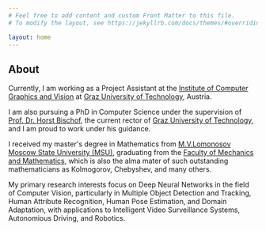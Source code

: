 ```yaml
---
# Feel free to add content and custom Front Matter to this file.
# To modify the layout, see https://jekyllrb.com/docs/themes/#overriding-theme-defaults

layout: home
---
```


## About

Currently, I am working as a Project Assistant at the [Institute of Computer Graphics and Vision](https://www.tugraz.at/institute/icg/home) 
at [Graz University of Technology](https://en.wikipedia.org/wiki/Graz_University_of_Technology), Austria. 

I am also pursuing a PhD in Computer Science under the supervision of [Prof. Dr. Horst Bischof](https://en.wikipedia.org/wiki/Horst_Bischof),
the current rector of [Graz University of Technology](https://en.wikipedia.org/wiki/Graz_University_of_Technology), and I am proud to work under his guidance. 

I received my master's degree in Mathematics from [M.V.Lomonosov Moscow State University
(MSU)](https://en.wikipedia.org/wiki/Moscow_State_University), graduating from the [Faculty of Mechanics and Mathematics](https://en.wikipedia.org/wiki/MSU_Faculty_of_Mechanics_and_Mathematics),
which is also the alma mater of such outstanding mathematicians as Kolmogorov, Chebyshev, and many others.

My primary research interests focus on Deep Neural Networks 
in the field of Computer Vision, particularly in Multiple Object Detection and Tracking, 
Human Attribute Recognition, Human Pose Estimation, and Domain Adaptation, with applications 
to Intelligent Video Surveillance Systems, Autonomious Driving, and Robotics.


